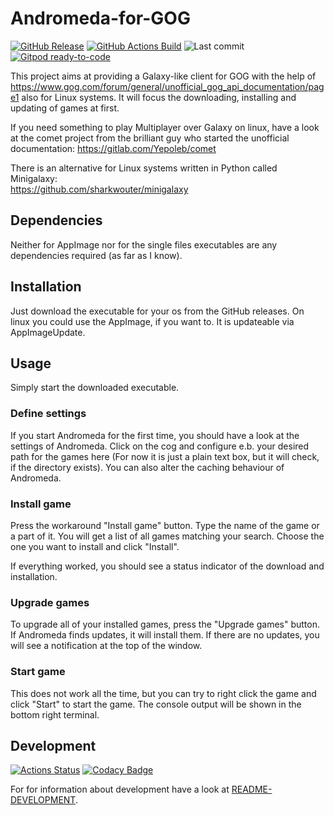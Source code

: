 # Andromeda-for-GOG

[![GitHub Release](https://img.shields.io/github/release/NicoVIII/Andromeda-for-GOG.svg)](https://github.com/NicoVIII/Andromeda-for-GOG/releases/latest)
[![GitHub Actions Build](https://img.shields.io/github/workflow/status/NicoVIII/Andromeda-for-GOG/Build)](https://github.com/NicoVIII/Andromeda-for-GOG/actions/workflows/build.yml)
![Last commit](https://img.shields.io/github/last-commit/NicoVIII/Andromeda-for-GOG)
[![Gitpod ready-to-code](https://img.shields.io/badge/Gitpod-ready--to--code-blue?logo=gitpod)](https://gitpod.io/#https://github.com/NicoVIII/Andromeda-for-GOG)

This project aims at providing a Galaxy-like client for GOG with the help of <https://www.gog.com/forum/general/unofficial_gog_api_documentation/page1> also for Linux systems. It will focus the downloading, installing and updating of games at first.

If you need something to play Multiplayer over Galaxy on linux, have a look at the comet project from the brilliant guy who started the unofficial documentation:
<https://gitlab.com/Yepoleb/comet>

There is an alternative for Linux systems written in Python called Minigalaxy:  
<https://github.com/sharkwouter/minigalaxy>

## Dependencies

Neither for AppImage nor for the single files executables are any dependencies required (as far as I know).

## Installation

Just download the executable for your os from the GitHub releases.
On linux you could use the AppImage, if you want to. It is updateable via AppImageUpdate.

## Usage

Simply start the downloaded executable.

### Define settings

If you start Andromeda for the first time, you should have a look at the settings of Andromeda.
Click on the cog and configure e.b. your desired path for the games here
(For now it is just a plain text box, but it will check, if the directory exists). You can also
alter the caching behaviour of Andromeda.

### Install game

Press the workaround "Install game" button. Type the name of the game or a part of it. You will get
a list of all games matching your search. Choose the one you want to install and click "Install".

If everything worked, you should see a status indicator of the download and installation.

### Upgrade games

To upgrade all of your installed games, press the "Upgrade games" button. If Andromeda finds updates,
it will install them. If there are no updates, you will see a notification at the top of the window.

### Start game

This does not work all the time, but you can try to right click the game and click "Start" to start
the game. The console output will be shown in the bottom right terminal.

## Development

[![Actions Status](https://github.com/NicoVIII/Andromeda-for-GOG/workflows/CI/badge.svg)](https://github.com/NicoVIII/Andromeda-for-GOG/actions)
[![Codacy Badge](https://api.codacy.com/project/badge/Grade/075c69d86f154b40bef949483e04b98c?branch=develop)](https://www.codacy.com/manual/NicoVIII/Andromeda-for-GOG?utm_source=github.com&amp;utm_medium=referral&amp;utm_content=NicoVIII/Andromeda-for-GOG&amp;utm_campaign=Badge_Grade)

For for information about development have a look at [README-DEVELOPMENT](README-DEVELOPMENT.md).
